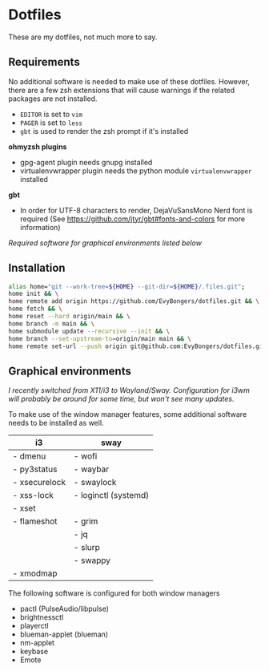 # Dotfiles

These are my dotfiles, not much more to say.

## Requirements

No additional software is needed to make use of these dotfiles. However, there
are a few zsh extensions that will cause warnings if the related packages are
not installed.

- `EDITOR` is set to `vim`
- `PAGER` is set to `less`
- `gbt` is used to render the zsh prompt if it's installed

**ohmyzsh plugins**

- gpg-agent plugin needs gnupg installed
- virtualenvwrapper plugin needs the python module `virtualenvwrapper` installed

**gbt**

- In order for UTF-8 characters to render, DejaVuSansMono Nerd font is required
  (See https://github.com/jtyr/gbt#fonts-and-colors for more information)

_Required software for graphical environments listed below_

## Installation

```bash
alias home="git --work-tree=${HOME} --git-dir=${HOME}/.files.git";
home init && \
home remote add origin https://github.com/EvyBongers/dotfiles.git && \
home fetch && \
home reset --hard origin/main && \
home branch -m main && \
home submodule update --recursive --init && \
home branch --set-upstream-to=origin/main main && \
home remote set-url --push origin git@github.com:EvyBongers/dotfiles.git
```

## Graphical environments

_I recently switched from X11/i3 to Wayland/Sway. Configuration for i3wm will
probably be around for some time, but won't see many updates._

To make use of the window manager features, some additional software needs to
be installed as well.

| **i3**        | **sway**             |
| ------------- | -------------------- |
| - dmenu       | - wofi               |
| - py3status   | - waybar             |
| - xsecurelock | - swaylock           |
| - xss-lock    | - loginctl (systemd) |
| - xset        |                      |
| - flameshot   | - grim               |
|               | - jq                 |
|               | - slurp              |
|               | - swappy             |
| - xmodmap     |                      |

The following software is configured for both window managers

- pactl (PulseAudio/libpulse)
- brightnessctl
- playerctl
- blueman-applet (blueman)
- nm-applet
- keybase
- Emote
